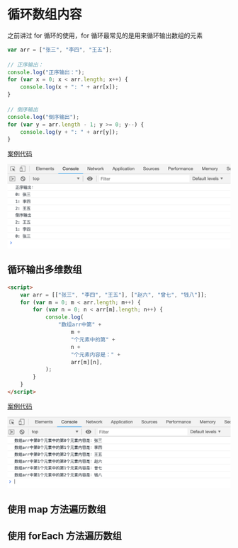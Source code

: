 # 循环数组内容

之前讲过 for 循环的使用，for 循环最常见的是用来循环输出数组的元素

```js
var arr = ["张三", "李四", "王五"];

// 正序输出：
console.log("正序输出：");
for (var x = 0; x < arr.length; x++) {
    console.log(x + ": " + arr[x]);
}

// 倒序输出
console.log("倒序输出");
for (var y = arr.length - 1; y >= 0; y--) {
    console.log(y + ": " + arr[y]);
}
```

[案例代码](./demo/demo01.html)

![](./images/01.png)

## 循环输出多维数组

```html
<script>
    var arr = [["张三", "李四", "王五"], ["赵六", "曾七", "钱八"]];
    for (var m = 0; m < arr.length; m++) {
        for (var n = 0; n < arr[m].length; n++) {
            console.log(
                "数组arr中第" +
                    m +
                    "个元素中的第" +
                    n +
                    "个元素内容是：" +
                    arr[m][n],
            );
        }
    }
</script>
```

[案例代码](./demo/demo02.html)

![](./images/02.png)

## 使用 map 方法遍历数组

## 使用 forEach 方法遍历数组
